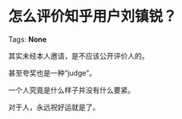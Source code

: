 # 怎么评价知乎用户刘镇锐？

Tags: **None**

其实未经本人邀请，是不应该公开评价人的。

甚至夸奖也是一种“judge”。

一个人究竟是什么样子并没有什么要紧。

对于人，永远祝好运就是了。



